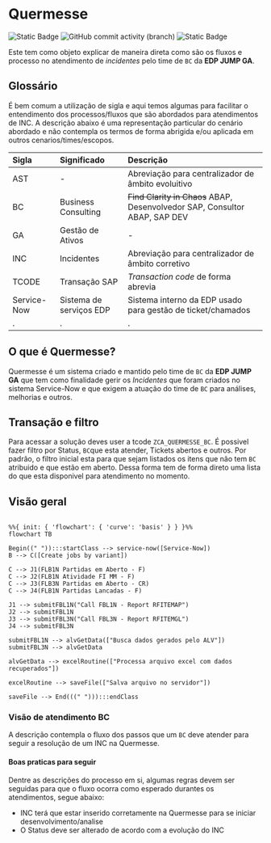 # Quermesse
 
 
![Static Badge](https://img.shields.io/badge/development-abap-blue)
![GitHub commit activity (branch)](https://img.shields.io/github/commit-activity/t/edmilson-nascimento/quermesse)
![Static Badge](https://img.shields.io/badge/miriam_batista-abap-red)



Este tem como objeto explicar de maneira direta como são os fluxos e processo no atendimento de *incidentes* pelo time de `BC` da **EDP JUMP GA**.

## Glossário
É bem comum a utilização de sigla e aqui temos algumas para facilitar o entendimento dos processos/fluxos que são abordados para atendimentos de INC. A descrição abaixo é uma representação particular do cenário abordado e não contempla os termos de forma abrigida e/ou aplicada em outros cenarios/times/escopos.


| Sigla |Significado |Descrição |
|:--- |:---------- |:------------ |
|AST | - | Abreviação para centralizador de âmbito evoluitivo |
|BC|Business Consulting | ~~Find Clarity in Chaos~~ ABAP, Desenvolvedor SAP, Consultor ABAP, SAP DEV|
|GA|Gestão de Ativos|-|
|INC|Incidentes| Abreviação para centralizador de âmbito corretivo |
|TCODE |Transação SAP | _Transaction code_ de forma abrevia |
|Service-Now |Sistema de serviços EDP | Sistema interno da EDP usado para gestão de ticket/chamados |
|.|.|.|


## O que é Quermesse?
Quermesse é um sistema criado e mantido pelo time de `BC` da **EDP JUMP GA** que tem como finalidade gerir os *Incidentes* que foram criados no sistema Service-Now e que exigem a atuação do time de `BC` para análises, melhorias e outros.

## Transação e filtro
Para acessar a solução deves user a tcode `ZCA_QUERMESSE_BC`. É possivel fazer filtro por Status, `BC`que esta atender, Tickets abertos e outros. Por padrão, o filtro inicial esta para que sejam listados os itens que não tem `BC` atribuido e que estão em aberto. Dessa forma tem de forma direto uma lista do que esta disponivel para atendimento no momento.

## Visão geral

```mermaid

%%{ init: { 'flowchart': { 'curve': 'basis' } } }%%
flowchart TB

Begin((" ")):::startClass --> service-now([Service-Now])
B --> C([Create jobs by variant]) 

C --> J1(FLB1N Partidas em Aberto - F)
C --> J2(FLB1N Atividade FI MM - F)
C --> J3(FLB3N Partidas em Aberto - CR)
C --> J4(FLB1N Partidas Lancadas - F)

J1 --> submitFBL1N("Call FBL1N - Report RFITEMAP")
J2 --> submitFBL1N
J3 --> submitFBL3N("Call FBL3N - Report RFITEMGL")
J4 --> submitFBL3N

submitFBL1N --> alvGetData(["Busca dados gerados pelo ALV"])
submitFBL3N --> alvGetData

alvGetData --> excelRoutine(["Processa arquivo excel com dados recuperados"])

excelRoutine --> saveFile(["Salva arquivo no servidor"])

saveFile --> End(((" "))):::endClass
```

### Visão de atendimento BC
A descrição contempla o fluxo dos passos que um `BC` deve atender para seguir a resolução de um INC na Quermesse. 

#### Boas praticas para seguir
Dentre as descrições do processo em si, algumas regras devem ser seguidas para que o fluxo ocorra como esperado durantes os atendimentos, segue abaixo:
- INC terá que estar inserido corretamente na Quermesse para se iniciar desenvolvimento/analise
- O Status deve ser alterado de acordo com a evolução do INC